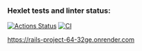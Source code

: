 ### Hexlet tests and linter status:
[![Actions Status](https://github.com/AlexRedisson18/rails-project-64/actions/workflows/hexlet-check.yml/badge.svg)](https://github.com/AlexRedisson18/rails-project-64/actions)
[![CI](https://github.com/AlexRedisson18/rails-project-64/actions/workflows/main.yml/badge.svg)](https://github.com/AlexRedisson18/rails-project-64/actions/workflows/main.yml)

https://rails-project-64-32ge.onrender.com
